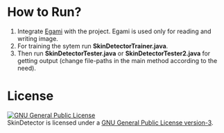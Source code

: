 # How to Run?
1. Integrate [Egami](https://github.com/MinhasKamal/Egami) with the project. Egami is used only for reading and writing image.
2. For training the sytem run **SkinDetectorTrainer.java**.
3. Then run **SkinDetectorTester.java** or **SkinDetectorTester2.java** for getting output (change file-paths in the main method according to the need).

# License
<a rel="license" href="http://www.gnu.org/licenses/gpl.html"><img alt="GNU General Public License" style="border-width:0" src="http://www.gnu.org/graphics/gplv3-88x31.png" /></a><br/>SkinDetector is licensed under a <a rel="license" href="http://www.gnu.org/licenses/gpl.html">GNU General Public License version-3</a>.
